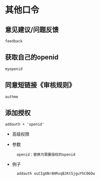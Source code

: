 # 其他口令
## 意见建议/问题反馈
	feedback

## 获取自己的openid
	myopenid
    
## 同意短链接《审核规则》
	authme

## 添加授权
	addauth + 'openid'

* 高级权限

* 参数

		openid：替换为需要授权的openid

* 例子

		addauth ouCIg6Nr8HRvqBJKtSjguYhC06Ow
